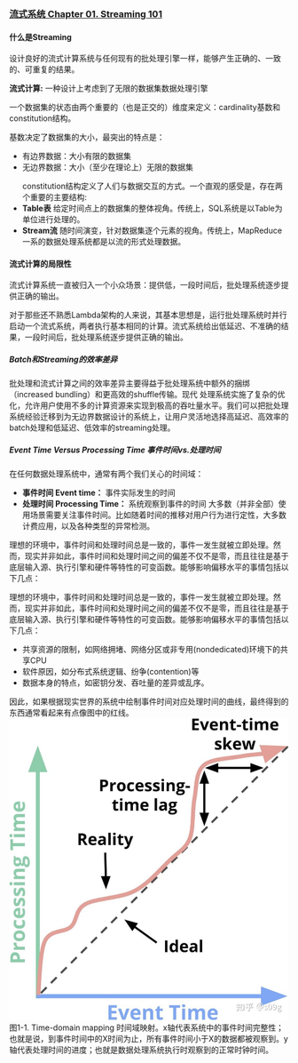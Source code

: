 ### [流式系统 Chapter 01. Streaming 101](https://zhuanlan.zhihu.com/p/540902592)
#### 什么是Streaming
设计良好的流式计算系统与任何现有的批处理引擎一样，能够产生正确的、一致的、可重复的结果。 </p>
**流式计算:** 一种设计上考虑到了无限的数据集数据处理引擎 </p>
一个数据集的状态由两个重要的（也是正交的）维度来定义：cardinality基数和constitution结构。 </p>
基数决定了数据集的大小，最突出的特点是：  <br>
- 有边界数据：大小有限的数据集
- 无边界数据：大小（至少在理论上）无限的数据集 </p>
constitution结构定义了人们与数据交互的方式。一个直观的感受是，存在两个重要的主要结构: <br>
- **Table表** 给定时间点上的数据集的整体视角。传统上，SQL系统是以Table为单位进行处理的。
- **Stream流** 随时间演变，针对数据集逐个元素的视角。传统上，MapReduce一系的数据处理系统都是以流的形式处理数据。

#### 流式计算的局限性
流式计算系统一直被归入一个小众场景：提供低，一段时间后，批处理系统逐步提供正确的输出。</p>
对于那些还不熟悉Lambda架构的人来说，其基本思想是，运行批处理系统时并行启动一个流式系统，两者执行基本相同的计算。流式系统给出低延迟、不准确的结果，一段时间后，批处理系统逐步提供正确的输出。

##### Batch和Streaming的效率差异
批处理和流式计算之间的效率差异主要得益于批处理系统中额外的捆绑（increased bundling）和更高效的shuffle传输。现代
处理系统实施了复杂的优化，允许用户使用不多的计算资源来实现到极高的吞吐量水平。我们可以把批处理系统经验迁移到为无边界数据设计的系统上，让用户灵活地选择高延迟、高效率的batch处理和低延迟、低效率的streaming处理。

##### Event Time Versus Processing Time 事件时间vs.处理时间
在任何数据处理系统中，通常有两个我们关心的时间域：<br>
- **事件时间 Event time：** 事件实际发生的时间
- **处理时间 Processing Time：** 系统观察到事件的时间
大多数（并非全部）使用场景需要关注事件时间。比如随着时间的推移对用户行为进行定性，大多数计费应用，以及各种类型的异常检测。<br>

理想的环境中，事件时间和处理时间总是一致的，事件一发生就被立即处理。然而，现实并非如此，事件时间和处理时间之间的偏差不仅不是零，而且往往是基于底层输入源、执行引擎和硬件等特性的可变函数。能够影响偏移水平的事情包括以下几点：<br>

理想的环境中，事件时间和处理时间总是一致的，事件一发生就被立即处理。然而，现实并非如此，事件时间和处理时间之间的偏差不仅不是零，而且往往是基于底层输入源、执行引擎和硬件等特性的可变函数。能够影响偏移水平的事情包括以下几点：
- 共享资源的限制，如网络拥堵、网络分区或非专用(nondedicated)环境下的共享CPU
- 软件原因，如分布式系统逻辑、纷争(contention)等
- 数据本身的特点，如密钥分发、吞吐量的差异或乱序。

因此，如果根据现实世界的系统中绘制事件时间对应处理时间的曲线，最终得到的东西通常看起来有点像图中的红线。
![streaming](streaming.jpg)
图1-1. Time-domain mapping 时间域映射。x轴代表系统中的事件时间完整性；也就是说，到事件时间中的X时间为止，所有事件时间小于X的数据都被观察到。y轴代表处理时间的进度；也就是数据处理系统执行时观察到的正常时钟时间。
